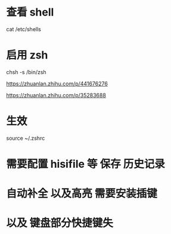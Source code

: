 # 查看 shell

cat /etc/shells

# 启用 zsh

chsh -s /bin/zsh

https://zhuanlan.zhihu.com/p/441676276

https://zhuanlan.zhihu.com/p/35283688

# 生效

source ~/.zshrc 

# 需要配置 hisifile  等 保存 历史记录

# 自动补全 以及高亮 需要安装插键

# 以及 键盘部分快捷键失